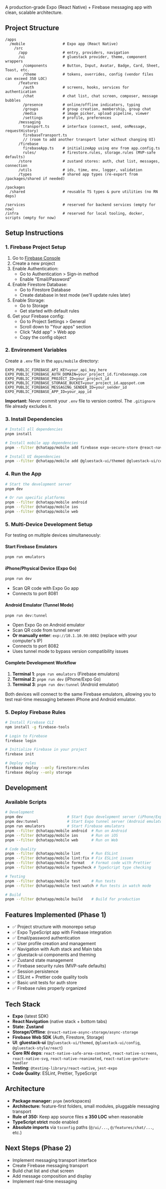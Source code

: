 A production-grade Expo (React Native) + Firebase messaging app with clean, scalable architecture.

## Project Structure

```
/apps
  /mobile                 # Expo app (React Native)
    /src
      /app                # entry, providers, navigation
      /ui                 # gluestack provider, theme, component wrappers
        /components       # Button, Input, Avatar, Badge, Card, Sheet, Toast, etc.
        /theme            # tokens, overrides, config (vendor files can exceed 350 LOC)
      /features
        /auth             # screens, hooks, services for authentication
        /chat             # chat list, chat screen, composer, message bubbles
        /presence         # online/offline indicators, typing
        /groups           # group creation, membership, group chat
        /media            # image picker, upload pipeline, viewer
        /settings         # profile, preferences
      /messaging
        transport.ts      # interface (connect, send, onMessage, requestHistory)
        firebaseTransport.ts
        // (room to add another transport later without changing UI)
      /firebase
        firebaseApp.ts    # initializeApp using env from app.config.ts
        rules/            # firestore.rules, storage.rules (MVP-safe defaults)
      /store              # zustand stores: auth, chat list, messages, connection
      /utils              # ids, time, env, logger, validation
      /types              # shared app types (re-export from /packages/shared if needed)

/packages
  /shared                 # reusable TS types & pure utilities (no RN deps)

/services                 # reserved for backend services (empty for now)
/infra                    # reserved for local tooling, docker, scripts (empty for now)
```

## Setup Instructions

### 1. Firebase Project Setup

1. Go to [Firebase Console](https://console.firebase.google.com/)
2. Create a new project
3. Enable Authentication:
   - Go to Authentication > Sign-in method
   - Enable "Email/Password"
4. Enable Firestore Database:
   - Go to Firestore Database
   - Create database in test mode (we'll update rules later)
5. Enable Storage:
   - Go to Storage
   - Get started with default rules
6. Get your Firebase config:
   - Go to Project Settings > General
   - Scroll down to "Your apps" section
   - Click "Add app" > Web app
   - Copy the config object

### 2. Environment Variables

Create a `.env` file in the `apps/mobile` directory:

```env
EXPO_PUBLIC_FIREBASE_API_KEY=your_api_key_here
EXPO_PUBLIC_FIREBASE_AUTH_DOMAIN=your_project_id.firebaseapp.com
EXPO_PUBLIC_FIREBASE_PROJECT_ID=your_project_id
EXPO_PUBLIC_FIREBASE_STORAGE_BUCKET=your_project_id.appspot.com
EXPO_PUBLIC_FIREBASE_MESSAGING_SENDER_ID=your_sender_id
EXPO_PUBLIC_FIREBASE_APP_ID=your_app_id
```

**Important:** Never commit your `.env` file to version control. The `.gitignore` file already excludes it.

### 3. Install Dependencies

```bash
# Install all dependencies
pnpm install

# Install mobile app dependencies
pnpm --filter @chatapp/mobile add firebase expo-secure-store @react-navigation/native @react-navigation/native-stack @react-navigation/bottom-tabs react-native-safe-area-context react-native-screens @react-native-async-storage/async-storage zustand

# Install UI dependencies
pnpm --filter @chatapp/mobile add @gluestack-ui/themed @gluestack-ui/config @gluestack-style/react react-native-svg react-native-reanimated react-native-gesture-handler
```

### 4. Run the App

```bash
# Start the development server
pnpm dev

# Or run specific platforms
pnpm --filter @chatapp/mobile android
pnpm --filter @chatapp/mobile ios
pnpm --filter @chatapp/mobile web
```

### 5. Multi-Device Development Setup

For testing on multiple devices simultaneously:

#### Start Firebase Emulators

```bash
pnpm run emulators
```

#### iPhone/Physical Device (Expo Go)

```bash
pnpm run dev
```

- Scan QR code with Expo Go app
- Connects to port 8081

#### Android Emulator (Tunnel Mode)

```bash
pnpm run dev:tunnel
```

- Open Expo Go on Android emulator
- Scan QR code from tunnel server
- **Or manually enter**: `exp://10.1.10.90:8082` (replace with your computer's IP)
- Connects to port 8082
- Uses tunnel mode to bypass version compatibility issues

#### Complete Development Workflow

1. **Terminal 1**: `pnpm run emulators` (Firebase emulators)
2. **Terminal 2**: `pnpm run dev` (iPhone/Expo Go)
3. **Terminal 3**: `pnpm run dev:tunnel` (Android emulator)

Both devices will connect to the same Firebase emulators, allowing you to test real-time messaging between iPhone and Android emulator.

### 5. Deploy Firebase Rules

```bash
# Install Firebase CLI
npm install -g firebase-tools

# Login to Firebase
firebase login

# Initialize Firebase in your project
firebase init

# Deploy rules
firebase deploy --only firestore:rules
firebase deploy --only storage
```

## Development

### Available Scripts

```bash
# Development
pnpm dev                    # Start Expo development server (iPhone/Expo Go)
pnpm dev:tunnel             # Start Expo tunnel server (Android emulator)
pnpm run emulators          # Start Firebase emulators
pnpm --filter @chatapp/mobile android  # Run on Android
pnpm --filter @chatapp/mobile ios      # Run on iOS
pnpm --filter @chatapp/mobile web      # Run on Web

# Code Quality
pnpm --filter @chatapp/mobile lint     # Run ESLint
pnpm --filter @chatapp/mobile lint:fix # Fix ESLint issues
pnpm --filter @chatapp/mobile format   # Format code with Prettier
pnpm --filter @chatapp/mobile typecheck # TypeScript type checking

# Testing
pnpm --filter @chatapp/mobile test     # Run tests
pnpm --filter @chatapp/mobile test:watch # Run tests in watch mode

# Build
pnpm --filter @chatapp/mobile build    # Build for production
```

## Features Implemented (Phase 1)

- ✅ Project structure with monorepo setup
- ✅ Expo TypeScript app with Firebase integration
- ✅ Email/password authentication
- ✅ User profile creation and management
- ✅ Navigation with Auth stack and Main tabs
- ✅ gluestack-ui components and theming
- ✅ Zustand state management
- ✅ Firebase security rules (MVP-safe defaults)
- ✅ Session persistence
- ✅ ESLint + Prettier code quality tools
- ✅ Basic unit tests for auth store
- ✅ Firebase rules properly organized

## Tech Stack

- **Expo** (latest SDK)
- **React Navigation** (native stack + bottom tabs)
- **State**: **Zustand**
- **Storage/Offline**: `@react-native-async-storage/async-storage`
- **Firebase Web SDK** (Auth, Firestore, Storage)
- **UI**: **gluestack-ui** (`@gluestack-ui/themed`, `@gluestack-ui/config`, `@gluestack-style/react`)
- **Core RN deps**: `react-native-safe-area-context`, `react-native-screens`, `react-native-svg`, `react-native-reanimated`, `react-native-gesture-handler`
- **Testing**: `@testing-library/react-native`, `jest-expo`
- **Code Quality**: ESLint, Prettier, TypeScript

## Architecture

- **Package manager:** `pnpm` (workspaces)
- **Architecture:** feature-first folders, small modules, pluggable messaging transport
- **Rule of 350:** Keep app source files **≤ 350 LOC** when reasonable
- **TypeScript strict** mode enabled
- **Absolute imports** via `tsconfig` paths (`@/ui/...`, `@/features/chat/...`, etc.)

## Next Steps (Phase 2)

- Implement messaging transport interface
- Create Firebase messaging transport
- Build chat list and chat screen
- Add message composition and display
- Implement real-time messaging
